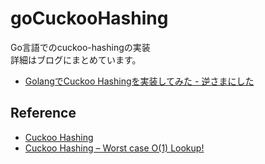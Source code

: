 # goCuckooHashing

Go言語でのcuckoo-hashingの実装  
詳細はブログにまとめています。
* [GolangでCuckoo Hashingを実装してみた - 逆さまにした](http://cipepser.hatenablog.com/entry/2017/05/06/103554)

## Reference
* [Cuckoo Hashing](http://d.hatena.ne.jp/KZR/20080531/p2)
* [Cuckoo Hashing – Worst case O(1) Lookup!](http://www.geeksforgeeks.org/cuckoo-hashing/)